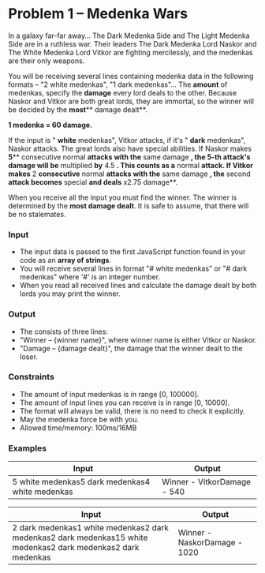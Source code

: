 # Problem 1 – Medenka Wars

In a galaxy far-far away… The Dark Medenka Side and The Light Medenka Side are in a ruthless war. Their leaders The Dark Medenka Lord Naskor and The White Medenka Lord Vitkor are fighting mercilessly, and the medenkas are their only weapons.

You will be receiving several lines containing medenka data in the following formats – &quot;2 white medenkas&quot;, &quot;1 dark medenkas&quot;... The **amount** of medenkas, specify the **damage** every lord deals to the other. Because Naskor and Vitkor are both great lords, they are immortal, so the winner will be decided by the **most**** damage dealt**.

**1 medenka = 60 damage.**

If the input is &quot; **white** medenkas&quot;, Vitkor attacks, if it&#39;s &quot; **dark** medenkas&quot;, Naskor attacks. The great lords also have special abilities. If Naskor makes **5**** consecutive normal **attacks with the** same damage **, the 5-th attack&#39;s damage will be** multiplied **by** 4.5 **. This counts as a** normal **attack. If Vitkor makes** 2 ****consecutive**** normal **attacks with the** same damage **, the** second **attack becomes** special **and deals** x2.75 damage**.

When you receive all the input you must find the winner. The winner is determined by the **most damage dealt**. It is safe to assume, that there will be no stalemates.

### Input

- The input data is passed to the first JavaScript function found in your code as an **array of strings**.
- You will receive several lines in format &quot;# white medenkas&quot; or &quot;# dark medenkas&quot; where &#39;#&#39; is an integer number.
- When you read all received lines and calculate the damage dealt by both lords you may print the winner.

### Output

- The consists of three lines:
- &quot;Winner – {winner name}&quot;, where winner name is either Vitkor or Naskor.
- &quot;Damage – {damage dealt}&quot;, the damage that the winner dealt to the loser.

### Constraints

- The amount of input medenkas is in range [0, 100000].
- The amount of input lines you can receive is in range [0, 10000].
- The format will always be valid, there is no need to check it explicitly.
- May the medenka force be with you.
- Allowed time/memory: 100ms/16MB

### Examples

| **Input** | **Output** |
| --- | --- |
| 5 white medenkas5 dark medenkas4 white medenkas | Winner - VitkorDamage - 540 |



| **Input** | **Output** |
| --- | --- |
| 2 dark medenkas1 white medenkas2 dark medenkas2 dark medenkas15 white medenkas2 dark medenkas2 dark medenkas | Winner - NaskorDamage - 1020 |